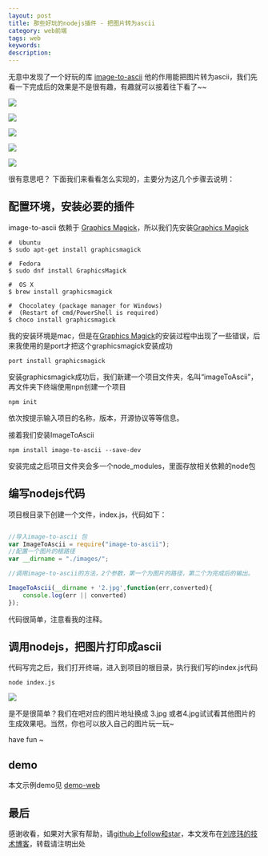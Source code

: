 ```yaml
---
layout: post
title: 那些好玩的nodejs插件 - 把图片转为ascii
category: web前端
tags: web
keywords:
description:
---
```


无意中发现了一个好玩的库 [image-to-ascii](https://github.com/IonicaBizau/image-to-ascii) 他的作用能把图片转为ascii，我们先看一下完成后的效果是不是很有趣，有趣就可以接着往下看了~~


![](https://camo.githubusercontent.com/9550c7af22c784d5ec26fcc5e07312f159bd3c1f/687474703a2f2f692e696d6775722e636f6d2f736a6f776b704c2e706e67)


![]({{site.url}}/assets/uploads/2015-12-31-playwith-imageToAscii-1.png)

![]({{site.url}}/assets/uploads/2015-12-31-playwith-imageToAscii-2.png)

![]({{site.url}}/assets/uploads/2015-12-31-playwith-imageToAscii-3.png)

![]({{site.url}}/assets/uploads/2015-12-31-playwith-imageToAscii-4.png)


很有意思吧？ 下面我们来看看怎么实现的，主要分为这几个步骤去说明：

##  配置环境，安装必要的插件

image-to-ascii 依赖于 [Graphics Magick](http://www.graphicsmagick.org/)，所以我们先安装[Graphics Magick](http://www.graphicsmagick.org/)

````
#  Ubuntu
$ sudo apt-get install graphicsmagick

#  Fedora
$ sudo dnf install GraphicsMagick

#  OS X
$ brew install graphicsmagick

#  Chocolatey (package manager for Windows)
#  (Restart of cmd/PowerShell is required)
$ choco install graphicsmagick

````

我的安装环境是mac，但是在[Graphics Magick](http://www.graphicsmagick.org/)的安装过程中出现了一些错误，后来我使用的是port才把这个graphicsmagick安装成功


````
port install graphicsmagick
````


安装graphicsmagick成功后，我们新建一个项目文件夹，名叫“imageToAscii”，再文件夹下终端使用npn创建一个项目

````
npm init
````

依次按提示输入项目的名称，版本，开源协议等等信息。


接着我们安装ImageToAscii

````
npm install image-to-ascii --save-dev
````

安装完成之后项目文件夹会多一个node_modules，里面存放相关依赖的node包


## 编写nodejs代码

项目根目录下创建一个文件，index.js，代码如下：

````js

//导入image-to-ascii 包
var ImageToAscii = require("image-to-ascii");
//配置一个图片的根路径
var __dirname = "./images/";

//调用image-to-ascii的方法，2个参数，第一个为图片的路径，第二个为完成后的输出。

ImageToAscii(__dirname + '2.jpg',function(err,converted){
	console.log(err || converted)
});

````

代码很简单，注意看我的注释。

## 调用nodejs，把图片打印成ascii

代码写完之后，我们打开终端，进入到项目的根目录，执行我们写的index.js代码

````
node index.js
````

![]({{site.url}}/assets/uploads/2015-12-31-playwith-imageToAscii-3.png)


是不是很简单？我们在吧对应的图片地址换成 3.jpg 或者4.jpg试试看其他图片的生成效果吧。当然，你也可以放入自己的图片玩一玩~

have fun ~


##  demo

本文示例demo见 [demo-web](https://github.com/coolnameismy/images-to-ascii)


##  最后


感谢收看，如果对大家有帮助，请[github上follow和star](https://github.com/coolnameismy)，本文发布在[刘彦玮的技术博客](http://liuyanwei.jumppo.com/)，转载请注明出处







